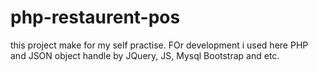 # php-restaurent-pos
this project make for my self practise. FOr development i used here  PHP and JSON object handle by JQuery, JS, Mysql Bootstrap and etc.  
